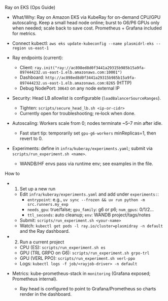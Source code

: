 Ray on EKS (Ops Guide)

- What/Why: Ray on Amazon EKS via KubeRay for on-demand CPU/GPU autoscaling. Keep a small head node online; burst to G6/P6 GPUs only when needed; scale back to save cost. Prometheus + Grafana included for metrics.

- Connect kubectl: `aws eks update-kubeconfig --name plasmidrl-eks --region us-east-1`

- Ray endpoints (current):
  - Client: `ray.init("ray://ac898ed8d0f3441a29315b985b15a9fa-897444232.us-east-1.elb.amazonaws.com:10001")`
  - Dashboard: `http://ac898ed8d0f3441a29315b985b15a9fa-897444232.us-east-1.elb.amazonaws.com:8265` (HTTP)
  - Debug NodePort: `30643` on any node external IP

- Security: Head LB allowlist is configurable (`loadBalancerSourceRanges`).
  - Tighten: `scripts/secure_head_lb.sh <ip-or-cidr>`
  - Currently open for troubleshooting; re‑lock when done.

- Autoscaling: Workers scale from 0; nodes terminate ~5–7 min after idle.
  - Fast start tip: temporarily set `gpu-g6-workers` minReplicas=1, then revert to 0.

- Experiments: define in `infra/kuberay/experiments.yaml`; submit via `scripts/run_experiment.sh <name>`.
  - WANDB/HF envs pass via runtime env; see examples in the file.

How to
- 1) Set up a new run
  - Edit `infra/kuberay/experiments.yaml` and add under `experiments:`:
    - `entrypoint`: e.g., `uv sync --frozen && uv run python -m src.runners.my_exp`
    - `needs_gpu`: true/false; `gpu_family`: g6 or p6; `num_gpus`: 0/1/2…
    - `ttl_seconds`: auto cleanup; `env`: WANDB project/tags/notes
  - Submit: `scripts/run_experiment.sh <your-name>`
  - Watch: `kubectl get pods -l ray.io/cluster=plasmidray -n default` and the Ray dashboard.

- 2) Run a current project
  - CPU (ES): `scripts/run_experiment.sh es`
  - GPU (TRL GRPO on G6): `scripts/run_experiment.sh grpo-trl`
  - GPU (VERL PPO): `scripts/run_experiment.sh verl-ppo`
  - Logs: `kubectl logs -f job/<rayjob-driver> -n default`

- Metrics: kube-prometheus-stack in `monitoring` (Grafana exposed; Prometheus internal).
  - Ray head is configured to point to Grafana/Prometheus so charts render in the dashboard.
